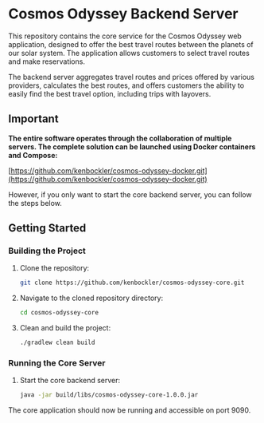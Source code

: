 # Cosmos Odyssey Backend Server

This repository contains the core service for the Cosmos Odyssey web application, designed to offer the best travel routes between the planets of our solar system. The application allows customers to select travel routes and make reservations.

The backend server aggregates travel routes and prices offered by various providers, calculates the best routes, and offers customers the ability to easily find the best travel option, including trips with layovers.

## Important

**The entire software operates through the collaboration of multiple servers. The complete solution can be launched using Docker containers and Compose:**

[https://github.com/kenbockler/cosmos-odyssey-docker.git](https://github.com/kenbockler/cosmos-odyssey-docker.git)

However, if you only want to start the core backend server, you can follow the steps below.

## Getting Started

### Building the Project

1. Clone the repository:

    ```bash
    git clone https://github.com/kenbockler/cosmos-odyssey-core.git
    ```

2. Navigate to the cloned repository directory:

    ```bash
    cd cosmos-odyssey-core
    ```

3. Clean and build the project:

    ```bash
    ./gradlew clean build
    ```

### Running the Core Server

1. Start the core backend server:

    ```bash
    java -jar build/libs/cosmos-odyssey-core-1.0.0.jar
    ```

The core application should now be running and accessible on port 9090.